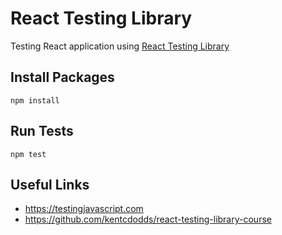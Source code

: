 <!-- @format -->

# React Testing Library

Testing React application using [React Testing Library](https://testing-library.com/docs/react-testing-library/intro/)

## Install Packages

```
npm install
```

## Run Tests

```
npm test
```

## Useful Links

-  https://testingjavascript.com
-  https://github.com/kentcdodds/react-testing-library-course

